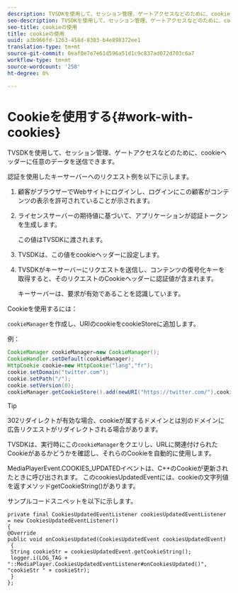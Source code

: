 ```yaml
---
description: TVSDKを使用して、セッション管理、ゲートアクセスなどのために、cookieヘッダーに任意のデータを送信できます。
seo-description: TVSDKを使用して、セッション管理、ゲートアクセスなどのために、cookieヘッダーに任意のデータを送信できます。
seo-title: cookieの使用
title: cookieの使用
uuid: a3b966fd-1263-458d-8303-b4e898372ee1
translation-type: tm+mt
source-git-commit: 0eaf0e7e7e61d596a51d1c9c837ad072d703c6a7
workflow-type: tm+mt
source-wordcount: '258'
ht-degree: 0%

---
```



# Cookieを使用する{#work-with-cookies}

TVSDKを使用して、セッション管理、ゲートアクセスなどのために、cookieヘッダーに任意のデータを送信できます。

認証を使用したキーサーバーへのリクエスト例を以下に示します。

1. 顧客がブラウザーでWebサイトにログインし、ログインにこの顧客がコンテンツの表示を許可されていることが示されます。
1. ライセンスサーバーの期待値に基づいて、アプリケーションが認証トークンを生成します。

   この値はTVSDKに渡されます。
1. TVSDKは、この値をcookieヘッダーに設定します。
1. TVSDKがキーサーバーにリクエストを送信し、コンテンツの復号化キーを取得すると、そのリクエストのCookieヘッダーに認証値が含まれます。

   キーサーバーは、要求が有効であることを認識しています。

Cookieを使用するには：

`cookieManager`を作成し、URIのcookieをcookieStoreに追加します。

例：

```java
CookieManager cookieManager=new CookieManager(); 
CookieHandler.setDefault(cookieManager);  
HttpCookie cookie=new HttpCookie("lang","fr"); 
cookie.setDomain("twitter.com");  
cookie.setPath("/"); 
cookie.setVersion(0); 
cookieManager.getCookieStore().add(newURI("https://twitter.com/"),cookie);
```

>[!TIP]
>
>302リダイレクトが有効な場合、cookieが属するドメインとは別のドメインに広告リクエストがリダイレクトされる場合があります。

TVSDKは、実行時にこの`cookieManager`をクエリし、URLに関連付けられたCookieがあるかどうかを確認し、それらのCookieを自動的に使用します。

MediaPlayerEvent.COOKIES_UPDATEDイベントは、C++のCookieが更新されたときに呼び出されます。 このcookiesUpdatedEventには、cookieの文字列値を返すメソッドgetCookieString()があります。

サンプルコードスニペットを以下に示します。

```
private final CookiesUpdatedEventListener cookiesUpdatedEventListener = new CookiesUpdatedEventListener()  
{ 
@Override 
public void onCookiesUpdated(CookiesUpdatedEvent cookiesUpdatedEvent) 
 { 
 String cookieStr = cookiesUpdatedEvent.getCookieString();  
 logger.i(LOG_TAG + "::MediaPlayer.CookiesUpdatedEventListener#onCookiesUpdated()", "cookieStr " + cookieStr);  
 }  
};
```

